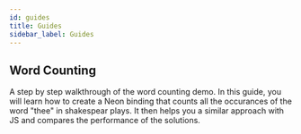 ```yaml
---
id: guides
title: Guides
sidebar_label: Guides
---
```


## Word Counting

A step by step walkthrough of the word counting demo. In this guide, you will learn how to create a Neon binding that counts all the occurances of the word "thee" in shakespear plays. It then helps you a similar approach with JS and compares the performance of the solutions.
